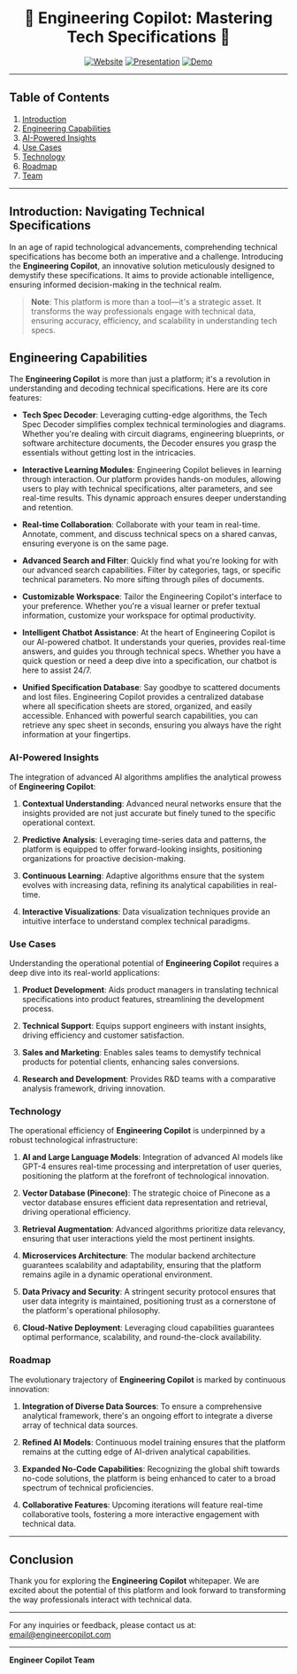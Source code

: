 <div align="center">

# 🚀 Engineering Copilot: Mastering Tech Specifications 🚀

  [![Website](https://img.shields.io/badge/-Website-blue?style=for-the-badge&logo=logoColor=white)](https://kp-fellows-documents.vercel.app/)
  [![Presentation](https://img.shields.io/badge/-Presentation-orange?style=for-the-badge&logo=logoColor=white)](https://www.loom.com/share/7b8b3d11cb074de28de8418348f4c0ac)
  [![Demo](https://img.shields.io/badge/-Demo-green?style=for-the-badge&logo=logoColor=white)](https://www.loom.com/share/143ed397944945c38f69a1a741475d41?sid=a27b6242-2793-45e4-9b8a-a6422e8bbc8a)

---
</div>

## Table of Contents

1. [Introduction](#introduction)
2. [Engineering Capabilities](#engineering-capabilities)
3. [AI-Powered Insights](#ai-powered-insights)
4. [Use Cases](#use-cases)
5. [Technology](#technology)
6. [Roadmap](#roadmap)
7. [Team](#team)

---

## Introduction: Navigating Technical Specifications

In an age of rapid technological advancements, comprehending technical specifications has become both an imperative and a challenge. Introducing the **Engineering Copilot**, an innovative solution meticulously designed to demystify these specifications. It aims to provide actionable intelligence, ensuring informed decision-making in the technical realm.

> **Note**: This platform is more than a tool—it's a strategic asset. It transforms the way professionals engage with technical data, ensuring accuracy, efficiency, and scalability in understanding tech specs.


## Engineering Capabilities

The **Engineering Copilot** is more than just a platform; it's a revolution in understanding and decoding technical specifications. Here are its core features:

- **Tech Spec Decoder**: Leveraging cutting-edge algorithms, the Tech Spec Decoder simplifies complex technical terminologies and diagrams. Whether you're dealing with circuit diagrams, engineering blueprints, or software architecture documents, the Decoder ensures you grasp the essentials without getting lost in the intricacies.

- **Interactive Learning Modules**: Engineering Copilot believes in learning through interaction. Our platform provides hands-on modules, allowing users to play with technical specifications, alter parameters, and see real-time results. This dynamic approach ensures deeper understanding and retention.

- **Real-time Collaboration**: Collaborate with your team in real-time. Annotate, comment, and discuss technical specs on a shared canvas, ensuring everyone is on the same page.

- **Advanced Search and Filter**: Quickly find what you're looking for with our advanced search capabilities. Filter by categories, tags, or specific technical parameters. No more sifting through piles of documents.

- **Customizable Workspace**: Tailor the Engineering Copilot's interface to your preference. Whether you're a visual learner or prefer textual information, customize your workspace for optimal productivity.


- **Intelligent Chatbot Assistance**: At the heart of Engineering Copilot is our AI-powered chatbot. It understands your queries, provides real-time answers, and guides you through technical specs. Whether you have a quick question or need a deep dive into a specification, our chatbot is here to assist 24/7.

- **Unified Specification Database**: Say goodbye to scattered documents and lost files. Engineering Copilot provides a centralized database where all specification sheets are stored, organized, and easily accessible. Enhanced with powerful search capabilities, you can retrieve any spec sheet in seconds, ensuring you always have the right information at your fingertips.

### AI-Powered Insights

The integration of advanced AI algorithms amplifies the analytical prowess of **Engineering Copilot**:

1. **Contextual Understanding**: Advanced neural networks ensure that the insights provided are not just accurate but finely tuned to the specific operational context.
  
2. **Predictive Analysis**: Leveraging time-series data and patterns, the platform is equipped to offer forward-looking insights, positioning organizations for proactive decision-making.
  
3. **Continuous Learning**: Adaptive algorithms ensure that the system evolves with increasing data, refining its analytical capabilities in real-time.
  
4. **Interactive Visualizations**: Data visualization techniques provide an intuitive interface to understand complex technical paradigms.

### Use Cases

Understanding the operational potential of **Engineering Copilot** requires a deep dive into its real-world applications:

1. **Product Development**: Aids product managers in translating technical specifications into product features, streamlining the development process.
  
2. **Technical Support**: Equips support engineers with instant insights, driving efficiency and customer satisfaction.
  
3. **Sales and Marketing**: Enables sales teams to demystify technical products for potential clients, enhancing sales conversions.
  
4. **Research and Development**: Provides R&D teams with a comparative analysis framework, driving innovation.

### Technology

The operational efficiency of **Engineering Copilot** is underpinned by a robust technological infrastructure:

1. **AI and Large Language Models**: Integration of advanced AI models like GPT-4 ensures real-time processing and interpretation of user queries, positioning the platform at the forefront of technological innovation.
  
2. **Vector Database (Pinecone)**: The strategic choice of Pinecone as a vector database ensures efficient data representation and retrieval, driving operational efficiency.
  
3. **Retrieval Augmentation**: Advanced algorithms prioritize data relevancy, ensuring that user interactions yield the most pertinent insights.
  
4. **Microservices Architecture**: The modular backend architecture guarantees scalability and adaptability, ensuring that the platform remains agile in a dynamic operational environment.
  
5. **Data Privacy and Security**: A stringent security protocol ensures that user data integrity is maintained, positioning trust as a cornerstone of the platform's operational philosophy.
  
6. **Cloud-Native Deployment**: Leveraging cloud capabilities guarantees optimal performance, scalability, and round-the-clock availability.

### Roadmap

The evolutionary trajectory of **Engineering Copilot** is marked by continuous innovation:

1. **Integration of Diverse Data Sources**: To ensure a comprehensive analytical framework, there's an ongoing effort to integrate a diverse array of technical data sources.
  
2. **Refined AI Models**: Continuous model training ensures that the platform remains at the cutting edge of AI-driven analytical capabilities.
  
3. **Expanded No-Code Capabilities**: Recognizing the global shift towards no-code solutions, the platform is being enhanced to cater to a broad spectrum of technical proficiencies.
  
4. **Collaborative Features**: Upcoming iterations will feature real-time collaborative tools, fostering a more interactive engagement with technical data.


---

## Conclusion

Thank you for exploring the **Engineering Copilot** whitepaper. We are excited about the potential of this platform and look forward to transforming the way professionals interact with technical data.

---

For any inquiries or feedback, please contact us at: [email@engineercopilot.com](mailto:email@engineercopilot.com)

---

**Engineer Copilot Team**

